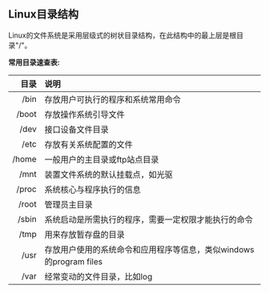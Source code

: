 ## Linux目录结构
Linux的文件系统是采用层级式的树状目录结构，在此结构中的最上层是根目录"/"。

**常用目录速查表:**

| 目录 | 说明 |
|-:|:-|
| /bin|存放用户可执行的程序和系统常用命令|
| /boot|存放操作系统引导文件|
| /dev|接口设备文件目录|
| /etc|存放有关系统配置的文件|
| /home|一般用户的主目录或ftp站点目录|
| /mnt|装置文件系统的默认挂载点，如光驱|
| /proc|系统核心与程序执行的信息|
| /root|管理员主目录|
| /sbin|系统启动是所需执行的程序，需要一定权限才能执行的命令|
| /tmp|用来存放暂存盘的目录|
| /usr|存放用户使用的系统命令和应用程序等信息，类似windows的program files|
| /var|经常变动的文件目录，比如log|

